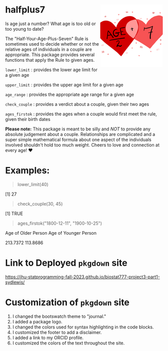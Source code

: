 # halfplus7 <img src="man/figures/package_logo.jpeg" align="right" style="width: 200px; height: 200px;"/>

Is age just a number? What age is too old or too young to date?

The "Half-Your-Age-Plus-Seven" Rule is sometimes used to decide whether or not the relative ages of individuals in a couple are appropriate. This package provides several functions that apply the Rule to given ages.

`lower_limit` : provides the lower age limit for a given age

`upper_limit` : provides the upper age limit for a given age

`age_range` : provides the appropriate age range for a given age

`check_couple` : provides a verdict about a couple, given their two ages

`ages_firstok` : provides the ages when a couple would first meet the rule, given their birth dates

**Please note:** This package is meant to be silly and *NOT* to provide any absolute judgement about a couple. Relationships are complicated and a super simple mathematical formula about one aspect of the individuals involved shouldn't hold too much weight. Cheers to love and connection at every age! ❤️

# Examples:

> lower_limit(40)

[1] 27

> check_couple(30, 45)

[1] TRUE

> ages_firstok("1800-12-11", "1900-10-25")

Age of Older Person Age of Younger Person

213.7372 113.8686

# Link to Deployed `pkgdown` site

https://jhu-statprogramming-fall-2023.github.io/biostat777-project3-part1-sydlewis/

# Customization of `pkgdown` site

1. I changed the bootswatch theme to "journal."
2. I added a package logo. 
3. I changed the colors used for syntax highlighting in the code blocks.
4. I customized the footer to add a disclaimer. 
5. I added a link to my ORCID profile.
6. I customized the colors of the text throughout the site.
